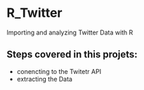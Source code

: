 # R_Twitter
Importing and analyzing Twitter Data with R

## Steps covered in this projets:
- conencting to the Twitetr API
- extracting the Data
